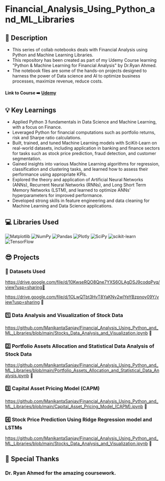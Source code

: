 # Financial_Analysis_Using_Python_and_ML_Libraries
## :microscope: Description 
* This series of collab notebooks deals with Financial Analysis using Python and Machine Learning Libraries.
* This repository has been created as part of my Udemy Course learning "Python & Machine Learning for Financial Analysis" by Dr.Ryan Ahmed.
* The notebook files are some of the hands-on projects designed to harness the power of Data science and AI to optimize business processes, maximize revenue, reduce costs.

#### Link to Course ➡️ [Udemy](https://www.udemy.com/course/ml-and-python-in-finance-real-cases-and-practical-solutions/)

## :bulb: Key Learnings 
* Applied Python 3 fundamentals in Data Science and Machine Learning, with a focus on Finance.
* Leveraged Python for financial computations such as portfolio returns, risk and Sharpe ratio calculations.
* Built, trained, and tuned Machine Learning models with SciKit-Learn on real-world datasets, including application in banking and finance sectors for tasks such as stock price prediction, fraud detection, and customer segmentation.
* Gained insights into various Machine Learning algorithms for regression, classification and clustering tasks, and learned how to assess their performance using appropriate KPIs.
* Explored the theory and application of Artificial Neural Networks (ANNs), Recurrent Neural Networks (RNNs), and Long Short Term Memory Networks (LSTM), and learned to optimize ANNs' hyperparameters for improved performance.
* Developed strong skills in feature engineering and data cleaning for Machine Learning and Data Science applications.

## 💻 Libraries Used
![Matplotlib](https://img.shields.io/badge/Matplotlib-%23ffffff.svg?style=for-the-badge&logo=Matplotlib&logoColor=black)
![NumPy](https://img.shields.io/badge/numpy-%23013243.svg?style=for-the-badge&logo=numpy&logoColor=white)
![Pandas](https://img.shields.io/badge/pandas-%23150458.svg?style=for-the-badge&logo=pandas&logoColor=white)
![Plotly](https://img.shields.io/badge/Plotly-%233F4F75.svg?style=for-the-badge&logo=plotly&logoColor=white)
![SciPy](https://img.shields.io/badge/SciPy-%230C55A5.svg?style=for-the-badge&logo=scipy&logoColor=%white)
![scikit-learn](https://img.shields.io/badge/scikit--learn-%23F7931E.svg?style=for-the-badge&logo=scikit-learn&logoColor=white)
![TensorFlow](https://img.shields.io/badge/TensorFlow-%23FF6F00.svg?style=for-the-badge&logo=TensorFlow&logoColor=white)
## :sunglasses: Projects
### 📖 Datasets Used
https://drive.google.com/file/d/10KwseRQO8Qne7YXS6OLAgDSJ9codqPyq/view?usp=sharing🔗 

https://drive.google.com/file/d/1OLwQTbt3HvT8YaKNy2wlYeYBzpnoy09Y/view?usp=sharing 🔗


### :one:  Data Analysis and Visualization of Stock Data 
https://github.com/ManikantaSanjay/Financial_Analysis_Using_Python_and_ML_Libraries/blob/main/Stocks_Data_Analysis_and_Visualization.ipynb 🔗

### 2️⃣ Portfolio Assets Allocation and Statistical Data Analysis of Stock Data 
https://github.com/ManikantaSanjay/Financial_Analysis_Using_Python_and_ML_Libraries/blob/main/Portfolio_Assets_Allocation_and_Statistical_Data_Analysis.ipynb :link:

### 3️⃣ Capital Asset Pricing Model (CAPM)
https://github.com/ManikantaSanjay/Financial_Analysis_Using_Python_and_ML_Libraries/blob/main/Capital_Asset_Pricing_Model_(CAPM).ipynb 🔗

### 4️⃣ Stock Price Prediction Using Ridge Regression model and LSTMs
https://github.com/ManikantaSanjay/Financial_Analysis_Using_Python_and_ML_Libraries/blob/main/Stocks_Data_Analysis_and_Visualization.ipynb 🔗
## 🙇 Special Thanks

### Dr. Ryan Ahmed for the amazing coursework. 

